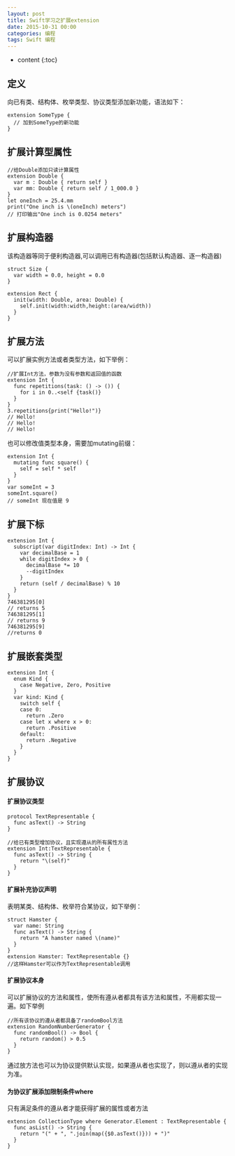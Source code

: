 ```yaml
---
layout: post
title: Swift学习之扩展extension
date: 2015-10-31 00:00
categories: 编程
tags: Swift 编程
---
```


* content
{:toc}

## 定义

向已有类、结构体、枚举类型、协议类型添加新功能，语法如下：

	extension SomeType {
	  // 加到SomeType的新功能
	}


## 扩展计算型属性

	//给Double添加只读计算属性
	extension Double {
	  var m : Double { return self }
	  var mm: Double { return self / 1_000.0 }
	}
	let oneInch = 25.4.mm
	print("One inch is \(oneInch) meters")
	// 打印输出"One inch is 0.0254 meters"

## 扩展构造器

该构造器等同于便利构造器,可以调用已有构造器(包括默认构造器、逐一构造器)

	struct Size {
	  var width = 0.0, height = 0.0
	}
	
	extension Rect {
	  init(width: Double, area: Double) {
	    self.init(width:width,height:(area/width))
	  }
	}

## 扩展方法

可以扩展实例方法或者类型方法，如下举例：

	//扩展Int方法，参数为没有参数和返回值的函数
	extension Int {
	  func repetitions(task: () -> ()) {
	    for i in 0..<self {task()}
	  }
	}
	3.repetitions{print("Hello!")}
	// Hello!
	// Hello!
	// Hello!

也可以修改值类型本身，需要加mutating前缀：
	
	extension Int {
	  mutating func square() {
	    self = self * self
	  }
	}
	var someInt = 3
	someInt.square()
	// someInt 现在值是 9

## 扩展下标

	extension Int {
	  subscript(var digitIndex: Int) -> Int {
	    var decimalBase = 1
	    while digitIndex > 0 {
	      decimalBase *= 10
	      --digitIndex
	    }
	    return (self / decimalBase) % 10
	  }
	}
	746381295[0]
	// returns 5
	746381295[1]
	// returns 9
	746381295[9]
	//returns 0

## 扩展嵌套类型

	extension Int {
	  enum Kind {
	    case Negative, Zero, Positive
	  }
	  var kind: Kind {
	    switch self {
	    case 0:
	      return .Zero
	    case let x where x > 0:
	      return .Positive
	    default:
	      return .Negative
	    }
	  }
	}

## 扩展协议

#### 扩展协议类型

	protocol TextRepresentable {
	  func asText() -> String
	}
	
	//给已有类型增加协议，且实现遵从的所有属性方法
	extension Int:TextRepresentable {
	  func asText() -> String {
	    return "\(self)"
	  }
	}

#### 扩展补充协议声明

表明某类、结构体、枚举符合某协议，如下举例：

	struct Hamster {
	  var name: String
	  func asText() -> String {
	    return "A hamster named \(name)"
	  }
	}
	extension Hamster: TextRepresentable {}
	//这样Hamster可以作为TextRepresentable调用

#### 扩展协议本身
可以扩展协议的方法和属性，使所有遵从者都具有该方法和属性，不用都实现一遍。如下举例

	//所有该协议的遵从者都具备了randomBool方法
	extension RandomNumberGenerator {
	  func randomBool() -> Bool {
	    return random() > 0.5
	  }
	}

通过放方法也可以为协议提供默认实现，如果遵从者也实现了，则以遵从者的实现为准。

#### 为协议扩展添加限制条件where
只有满足条件的遵从者才能获得扩展的属性或者方法

	extension CollectionType where Generator.Element : TextRepresentable {
	  func asList() -> String {
	    return "(" + ", ".join(map({$0.asText()})) + ")"
	  }
	}

